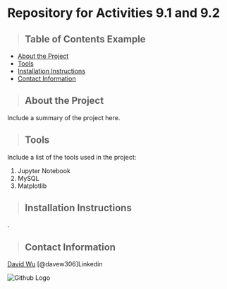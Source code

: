 # Repository for Activities 9.1 and 9.2
>## Table of Contents Example
* [About the Project](#about)
* [Tools](#tools)
* [Installation Instructions](#installation)
* [Contact Information](#contact)

<a class="anchor" id="about"></a>
>## About the Project
Include a summary of the project here.
<a class="anchor" id="tools"></a>
>## Tools
Include a list of the tools used in the project:
1. Jupyter Notebook
2. MySQL
3. Matplotlib
<a class="anchor" id="installation"></a>
>## Installation Instructions
.
<a class="anchor" id="#contact"></a>
>## Contact Information
[David Wu](https://www.linkedin.com/in/david-wu-58086188/)
[@davew306]Linkedin

![Github Logo](https://github.githubassets.com/images/modules/logos_page/Octocat.png "Github logo - markdown")

